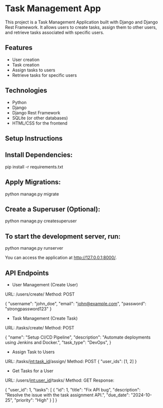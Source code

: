 # Task Management App

This project is a Task Management Application built with Django and Django Rest Framework. It allows users to create tasks, assign them to other users, and retrieve tasks associated with specific users.

## Features
- User creation
- Task creation
- Assign tasks to users
- Retrieve tasks for specific users

## Technologies
- Python
- Django
- Django Rest Framework
- SQLite (or other databases)
- HTML/CSS for the frontend

## Setup Instructions

## Install Dependencies:
pip install -r requirements.txt

## Apply Migrations:
python manage.py migrate

## Create a Superuser (Optional):
python manage.py createsuperuser

## To start the development server, run:
python manage.py runserver

You can access the application at http://127.0.0.1:8000/.

## API Endpoints

- User Management (Create User)
  
URL: /users/create/
Method: POST

{
  "username": "john_doe",
  "email": "john@example.com",
  "password": "strongpassword123"
}

- Task Management (Create Task)
  
URL: /tasks/create/
Method: POST

{
        "name": "Setup CI/CD Pipeline",
        "description": "Automate deployments using Jenkins and Docker.",
        "task_type": "DevOps",
}

- Assign Task to Users
  
URL: /tasks/<int:task_id>/assign/
Method: POST
{
  "user_ids": [1, 2]
}

- Get Tasks for a User
  
URL: /users/<int:user_id>/tasks/
Method: GET
Response:

{
  "user_id": 1,
  "tasks": [
    {
      "id": 1,
      "title": "Fix API bug",
      "description": "Resolve the issue with the task assignment API.",
      "due_date": "2024-10-25",
      "priority": "High"
    }
  ]
}
